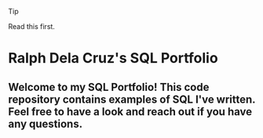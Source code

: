 > [!TIP]
> Read this first.



# Ralph Dela Cruz's SQL Portfolio

## Welcome to my SQL Portfolio! This code repository contains examples of SQL I've written. Feel free to have a look and reach out if you have any questions.
